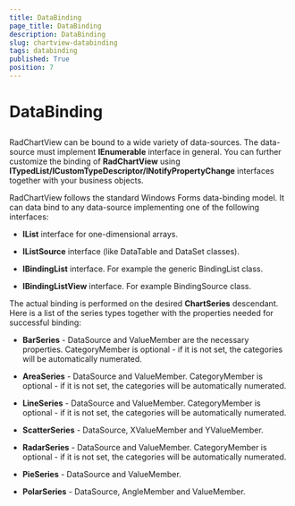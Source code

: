 ```yaml
---
title: DataBinding
page_title: DataBinding
description: DataBinding
slug: chartview-databinding
tags: databinding
published: True
position: 7
---
```


# DataBinding



## 

RadChartView can be bound to a wide variety of data-sources. The data-source must implement __IEnumerable__ interface
          in general. You can further customize the binding of __RadChartView__ using
          __ITypedList/ICustomTypeDescriptor/INotifyPropertyChange__ interfaces together with your business objects.
        

RadChartView follows the standard Windows Forms data-binding model. It can data bind to any data-source implementing one
              of the following interfaces:
            

* __IList__ interface for one-dimensional arrays.
                

* __IListSource__ interface (like DataTable and DataSet classes).
                

* __IBindingList__ interface. For example the generic BindingList class.
                

* __IBindingListView__ interface. For example BindingSource class.
                

The actual binding is performed on the desired __ChartSeries__ descendant. Here is a list of the series types together
          with the properties needed for successful binding:
        

* __BarSeries__ - DataSource and ValueMember are the necessary properties. CategoryMember is optional - if it is not set, the categories will be automatically numerated.
            

* __AreaSeries__ - DataSource and ValueMember. CategoryMember is optional - if it is not set, the categories will be automatically numerated.
            

* __LineSeries__ - DataSource and ValueMember. CategoryMember is optional - if it is not set, the categories will be automatically numerated.
            

* __ScatterSeries__ - DataSource, XValueMember and YValueMember.
            

* __RadarSeries__ - DataSource and ValueMember. CategoryMember is optional - if it is not set, the categories will be automatically numerated.
            

* __PieSeries__ - DataSource and ValueMember.
            

* __PolarSeries__ - DataSource, AngleMember and ValueMember.
            
